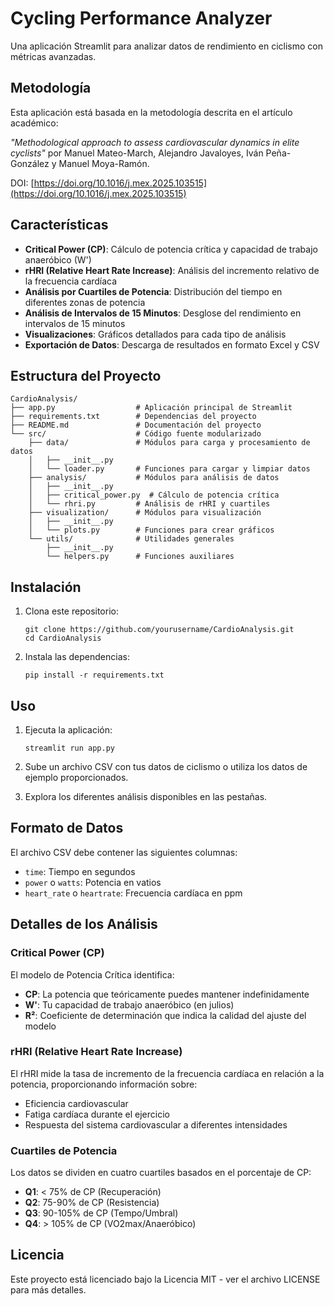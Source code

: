 # Cycling Performance Analyzer

Una aplicación Streamlit para analizar datos de rendimiento en ciclismo con métricas avanzadas.

## Metodología

Esta aplicación está basada en la metodología descrita en el artículo académico:

*"Methodological approach to assess cardiovascular dynamics in elite cyclists"* por Manuel Mateo-March, Alejandro Javaloyes, Iván Peña-González y Manuel Moya-Ramón.

DOI: [https://doi.org/10.1016/j.mex.2025.103515](https://doi.org/10.1016/j.mex.2025.103515)

## Características

- **Critical Power (CP)**: Cálculo de potencia crítica y capacidad de trabajo anaeróbico (W')
- **rHRI (Relative Heart Rate Increase)**: Análisis del incremento relativo de la frecuencia cardíaca
- **Análisis por Cuartiles de Potencia**: Distribución del tiempo en diferentes zonas de potencia
- **Análisis de Intervalos de 15 Minutos**: Desglose del rendimiento en intervalos de 15 minutos
- **Visualizaciones**: Gráficos detallados para cada tipo de análisis
- **Exportación de Datos**: Descarga de resultados en formato Excel y CSV

## Estructura del Proyecto

```
CardioAnalysis/
├── app.py                  # Aplicación principal de Streamlit
├── requirements.txt        # Dependencias del proyecto
├── README.md               # Documentación del proyecto
└── src/                    # Código fuente modularizado
    ├── data/               # Módulos para carga y procesamiento de datos
    │   ├── __init__.py
    │   └── loader.py       # Funciones para cargar y limpiar datos
    ├── analysis/           # Módulos para análisis de datos
    │   ├── __init__.py
    │   ├── critical_power.py  # Cálculo de potencia crítica
    │   └── rhri.py         # Análisis de rHRI y cuartiles
    ├── visualization/      # Módulos para visualización
    │   ├── __init__.py
    │   └── plots.py        # Funciones para crear gráficos
    └── utils/              # Utilidades generales
        ├── __init__.py
        └── helpers.py      # Funciones auxiliares
```

## Instalación

1. Clona este repositorio:
   ```
   git clone https://github.com/yourusername/CardioAnalysis.git
   cd CardioAnalysis
   ```

2. Instala las dependencias:
   ```
   pip install -r requirements.txt
   ```

## Uso

1. Ejecuta la aplicación:
   ```
   streamlit run app.py
   ```

2. Sube un archivo CSV con tus datos de ciclismo o utiliza los datos de ejemplo proporcionados.

3. Explora los diferentes análisis disponibles en las pestañas.

## Formato de Datos

El archivo CSV debe contener las siguientes columnas:
- `time`: Tiempo en segundos
- `power` o `watts`: Potencia en vatios
- `heart_rate` o `heartrate`: Frecuencia cardíaca en ppm

## Detalles de los Análisis

### Critical Power (CP)

El modelo de Potencia Crítica identifica:
- **CP**: La potencia que teóricamente puedes mantener indefinidamente
- **W'**: Tu capacidad de trabajo anaeróbico (en julios)
- **R²**: Coeficiente de determinación que indica la calidad del ajuste del modelo

### rHRI (Relative Heart Rate Increase)

El rHRI mide la tasa de incremento de la frecuencia cardíaca en relación a la potencia, proporcionando información sobre:
- Eficiencia cardiovascular
- Fatiga cardíaca durante el ejercicio
- Respuesta del sistema cardiovascular a diferentes intensidades

### Cuartiles de Potencia

Los datos se dividen en cuatro cuartiles basados en el porcentaje de CP:
- **Q1**: < 75% de CP (Recuperación)
- **Q2**: 75-90% de CP (Resistencia)
- **Q3**: 90-105% de CP (Tempo/Umbral)
- **Q4**: > 105% de CP (VO2max/Anaeróbico)

## Licencia

Este proyecto está licenciado bajo la Licencia MIT - ver el archivo LICENSE para más detalles.
